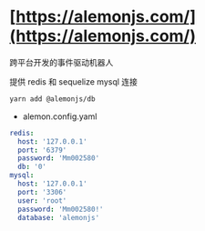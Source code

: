 # [https://alemonjs.com/](https://alemonjs.com/)

跨平台开发的事件驱动机器人

提供 redis 和 sequelize mysql 连接

```sh
yarn add @alemonjs/db
```

- alemon.config.yaml

```yaml
redis:
  host: '127.0.0.1'
  port: '6379'
  password: 'Mm002580'
  db: '0'
mysql:
  host: '127.0.0.1'
  port: '3306'
  user: 'root'
  password: 'Mm002580!'
  database: 'alemonjs'
```
